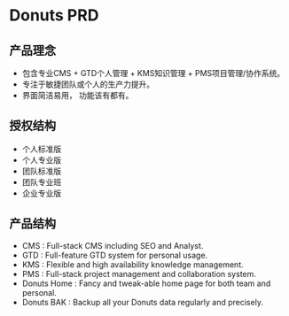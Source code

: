 # Donuts PRD #

产品理念
-------

* 包含专业CMS + GTD个人管理 + KMS知识管理 + PMS项目管理/协作系统。   
* 专注于敏捷团队或个人的生产力提升。
* 界面简洁易用， 功能该有都有。

授权结构
-------

* 个人标准版
* 个人专业版
* 团队标准版
* 团队专业班
* 企业专业版

产品结构
-------

* CMS : Full-stack CMS including SEO and Analyst.   
* GTD : Full-feature GTD system for personal usage.   
* KMS : Flexible and high availability knowledge management.
* PMS : Full-stack project management and collaboration system.   
* Donuts Home : Fancy and tweak-able home page for both team and personal.
* Donuts BAK : Backup all your Donuts data regularly and precisely.   